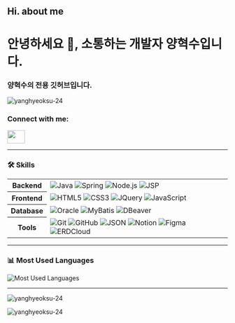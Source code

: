## Hi. about me 

<h1 align="left">안녕하세요 👋, 소통하는 개발자 양혁수입니다.</h1>
<h3 align="left">양혁수의 전용 깃허브입니다.</h3>

<p align="left"> 
  <img src="https://komarev.com/ghpvc/?username=yanghyeoksu-24&label=Profile%20views&color=0e75b6&style=flat" alt="yanghyeoksu-24" /> 
</p>

<h3 align="left">Connect with me:</h3>
<p align="left">
  <a href="https://instagram.com" target="blank">
    <img align="center" src="https://raw.githubusercontent.com/rahuldkjain/github-profile-readme-generator/master/src/images/icons/Social/instagram.svg" alt="" height="30" width="40" />
  </a>
</p>

---

<h3 align="left">🛠️ Skills</h3>

<table>
  <tr>
    <th>Backend</th>
    <td>
      <img src="https://img.shields.io/badge/Java-007396?style=flat-square&logo=java&logoColor=white" alt="Java" />
      <img src="https://img.shields.io/badge/Spring-6DB33F?style=flat-square&logo=spring&logoColor=white" alt="Spring" />
      <img src="https://img.shields.io/badge/Node.js-339933?style=flat-square&logo=nodedotjs&logoColor=white" alt="Node.js" />
      <img src="https://img.shields.io/badge/JSP-FF7800?style=flat-square&logo=java&logoColor=white" alt="JSP" />
    </td>
  </tr>
  <tr>
    <th>Frontend</th>
    <td>
      <img src="https://img.shields.io/badge/HTML5-E34F26?style=flat-square&logo=html5&logoColor=white" alt="HTML5" />
      <img src="https://img.shields.io/badge/CSS3-1572B6?style=flat-square&logo=css3&logoColor=white" alt="CSS3" />
      <img src="https://img.shields.io/badge/JQuery-0769AD?style=flat-square&logo=jquery&logoColor=white" alt="JQuery" />
      <img src="https://img.shields.io/badge/JavaScript-F7DF1E?style=flat-square&logo=javascript&logoColor=black" alt="JavaScript" />
    </td>
  </tr>
  <tr>
    <th>Database</th>
    <td>
      <img src="https://img.shields.io/badge/Oracle-F80000?style=flat-square&logo=oracle&logoColor=white" alt="Oracle" />
      <img src="https://img.shields.io/badge/MyBatis-FF8000?style=flat-square&logoColor=white" alt="MyBatis" />
      <img src="https://img.shields.io/badge/DBeaver-372923?style=flat-square&logoColor=white" alt="DBeaver" />
    </td>
  </tr>
  <tr>
    <th>Tools</th>
    <td>
      <img src="https://img.shields.io/badge/Git-F05032?style=flat-square&logo=git&logoColor=white" alt="Git" />
      <img src="https://img.shields.io/badge/GitHub-181717?style=flat-square&logo=github&logoColor=white" alt="GitHub" />
      <img src="https://img.shields.io/badge/JSON-000000?style=flat-square&logo=json&logoColor=white" alt="JSON" />
      <img src="https://img.shields.io/badge/Notion-000000?style=flat-square&logo=notion&logoColor=white" alt="Notion" />
      <img src="https://img.shields.io/badge/Figma-F24E1E?style=flat-square&logo=figma&logoColor=white" alt="Figma" />
      <img src="https://img.shields.io/badge/ERDCloud-6DB33F?style=flat-square&logoColor=white" alt="ERDCloud" />
    </td>
  </tr>
</table>

---

<h3 align="left">📊 Most Used Languages</h3>
<p align="left">
  <img src="https://github-readme-stats.vercel.app/api/top-langs/?username=yanghyeoksu-24&layout=compact&theme=default" alt="Most Used Languages" />
</p>

---

<p><img align="center" src="https://github-readme-stats.vercel.app/api?username=yanghyeoksu-24&show_icons=true&locale=en" alt="yanghyeoksu-24" /></p>

<p><img align="center" src="https://github-readme-streak-stats.herokuapp.com/?user=yanghyeoksu-24&" alt="yanghyeoksu-24" /></p>

